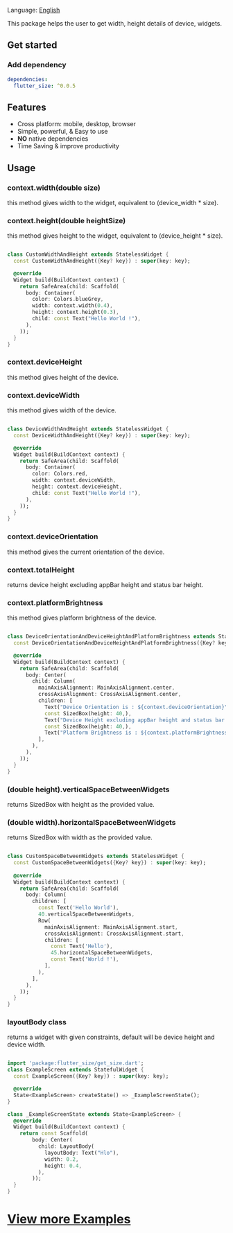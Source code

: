 Language: [English](README.md)

This package helps the user to get width, height details of device, widgets.

## Get started


### Add dependency

```yaml
dependencies:
  flutter_size: ^0.0.5
```

## Features

- Cross platform: mobile, desktop, browser
- Simple, powerful, & Easy to use
- **NO** native dependencies
- Time Saving & improve productivity

## Usage 

### context.width(double size)

this method gives width to the widget, equivalent to (device_width * size).

### context.height(double heightSize)

this method gives height to the widget, equivalent to (device_height * size).

```dart

class CustomWidthAndHeight extends StatelessWidget {
  const CustomWidthAndHeight({Key? key}) : super(key: key);

  @override
  Widget build(BuildContext context) {
    return SafeArea(child: Scaffold(
      body: Container(
        color: Colors.blueGrey,
        width: context.width(0.4),
        height: context.height(0.3),
        child: const Text("Hello World !"),
      ),
    ));
  }
}

```

### context.deviceHeight

this method gives height of the device.

### context.deviceWidth

this method gives width of the device.

```dart

class DeviceWidthAndHeight extends StatelessWidget {
  const DeviceWidthAndHeight({Key? key}) : super(key: key);

  @override
  Widget build(BuildContext context) {
    return SafeArea(child: Scaffold(
      body: Container(
        color: Colors.red,
        width: context.deviceWidth,
        height: context.deviceHeight,
        child: const Text("Hello World !"),
      ),
    ));
  }
}

```

### context.deviceOrientation 

this method gives the current orientation of the device.

### context.totalHeight

returns device height excluding appBar height and status bar height.

### context.platformBrightness

this method gives platform brightness of the device.


```dart

class DeviceOrientationAndDeviceHeightAndPlatformBrightness extends StatelessWidget {
  const DeviceOrientationAndDeviceHeightAndPlatformBrightness({Key? key}) : super(key: key);

  @override
  Widget build(BuildContext context) {
    return SafeArea(child: Scaffold(
      body: Center(
        child: Column(
          mainAxisAlignment: MainAxisAlignment.center,
          crossAxisAlignment: CrossAxisAlignment.center,
          children: [
            Text("Device Orientation is : ${context.deviceOrientation}"),
            const SizedBox(height: 40,),
            Text("Device Height excluding appBar height and status bar height is : ${context.totalHeight}"),
            const SizedBox(height: 40,),
            Text("Platform Brightness is : ${context.platformBrightness}"),
          ],
        ),
      ),
    ));
  }
}


```


### (double height).verticalSpaceBetweenWidgets

returns SizedBox with height as the provided value.

### (double width).horizontalSpaceBetweenWidgets

returns SizedBox with width as the provided value.

```dart

class CustomSpaceBetweenWidgets extends StatelessWidget {
  const CustomSpaceBetweenWidgets({Key? key}) : super(key: key);
  
  @override
  Widget build(BuildContext context) {
    return SafeArea(child: Scaffold(
      body: Column(
        children: [
          const Text('Hello World'),
          40.verticalSpaceBetweenWidgets,
          Row(
            mainAxisAlignment: MainAxisAlignment.start,
            crossAxisAlignment: CrossAxisAlignment.start,
            children: [
              const Text('Hello'),
              45.horizontalSpaceBetweenWidgets,
              const Text('World !'),
            ],
          ),
        ],
      ),
    ));
  }
}

```



### layoutBody class

returns a widget with given constraints, default will be device height and device width.

```dart

import 'package:flutter_size/get_size.dart';
class ExampleScreen extends StatefulWidget {
  const ExampleScreen({Key? key}) : super(key: key);

  @override
  State<ExampleScreen> createState() => _ExampleScreenState();
}

class _ExampleScreenState extends State<ExampleScreen> {
  @override
  Widget build(BuildContext context) {
    return const Scaffold(
        body: Center(
          child: LayoutBody(
            layoutBody: Text("Hlo"),
            width: 0.2,
            height: 0.4,
          ),
        ));
  }
}

```

# [View more Examples](https://github.com/Abhay987/flutter_size/tree/master/example)

